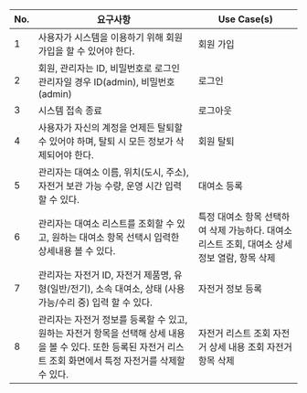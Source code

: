 | No. | 요구사항                                                                                                                                                         | Use Case(s)                                                                                   |
| --- | ---------------------------------------------------------------------------------------------------------------------------------------------------------------- | --------------------------------------------------------------------------------------------- |
| 1   | 사용자가 시스템을 이용하기 위해 회원가입을 할 수 있어야 한다.                                                                                                    | 회원 가입                                                                                     |
| 2   | 회원, 관리자는 ID, 비밀번호로 로그인 관리자일 경우 ID(admin), 비밀번호(admin)                                                                                    | 로그인                                                                                        |
| 3   | 시스템 접속 종료                                                                                                                                                 | 로그아웃                                                                                      |
| 4   | 사용자가 자신의 계정을 언제든 탈퇴할 수 있어야 하며, 탈퇴 시 모든 정보가 삭제되어야 한다.                                                                        | 회원 탈퇴                                                                                     |
| 5   | 관리자는 대여소 이름, 위치(도시, 주소), 자전거 보관 가능 수량, 운영 시간 입력할 수 있다.                                                                         | 대여소 등록                                                                                   |
| 6   | 관리자는 대여소 리스트를 조회할 수 있고, 원하는 대여소 항목 선택시 입력한 상세내용 볼 수 있다.                                                                   | 특정 대여소 항목 선택하여 삭제 가능하다. 대여소 리스트 조회, 대여소 상세 정보 열람, 항목 삭제 |
| 7   | 관리자는 자전거 ID, 자전거 제품명, 유형(일반/전기), 소속 대여소, 상태 (사용 가능/수리 중) 입력 할 수 있다.                                                       | 자전거 정보 등록                                                                              |
| 8   | 관리자는 자전거 정보를 등록할 수 있고, 원하는 자전거 항목을 선택해 상세 내용을 볼 수 있다. 또한 등록된 자전거 리스트 조회 화면에서 특정 자전거를 삭제할 수 있다. | 자전거 리스트 조회 자전거 상세 내용 조회 자전거 항목 삭제                                     |
